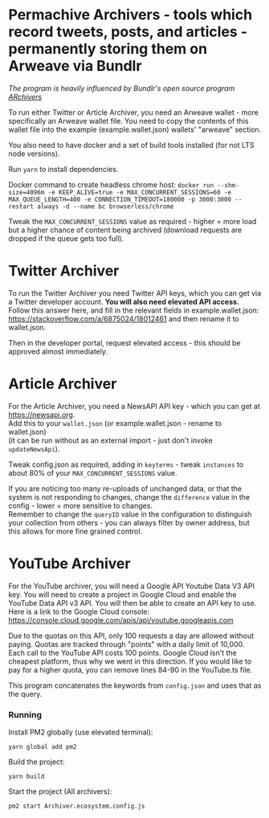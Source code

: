 # Permachive Archivers - tools which record tweets, posts, and articles - permanently storing them on Arweave via Bundlr

*The program is heavily influenced by Bundlr's open source program [ARchivers](https://github.com/Bundlr-Network/ARchivers)*

To run either Twitter or Article Archiver, you need an Arweave wallet - more specifically an Arweave wallet file.
You need to copy the contents of this wallet file into the example (example.wallet.json) wallets' "arweave" section.

You also need to have docker and a set of build tools installed (for not LTS node versions).  

Run `yarn` to install dependencies.

Docker command to create headless chrome host:
`docker run --shm-size=4096m -e KEEP_ALIVE=true -e MAX_CONCURRENT_SESSIONS=60 -e MAX_QUEUE_LENGTH=400 -e CONNECTION_TIMEOUT=180000 -p 3000:3000 --restart always -d --name bc browserless/chrome`

Tweak the `MAX_CONCURRENT_SESSIONS` value as required - higher = more load but a higher chance of content being archived (download requests are dropped if the queue gets too full).

# Twitter Archiver
To run the Twitter Archiver you need Twitter API keys, which you can get via a Twitter developer account.
**You will also need elevated API access.**
Follow this answer here, and fill in the relevant fields in example.wallet.json:  
https://stackoverflow.com/a/6875024/18012461
and then rename it to wallet.json.

Then in the developer portal, request elevated access - this should be approved almost immediately.

# Article Archiver
For the Article Archiver, you need a NewsAPI API key - which you can get at https://newsapi.org.  
Add this to your `wallet.json` (or example.wallet.json - rename to wallet.json)  
(it can be run without as an external import - just don't invoke `updateNewsApi`).

Tweak config.json as required, adding in `keyterms` - tweak `instances` to about 80% of your `MAX_CONCURRENT_SESSIONS` value.  

If you are noticing too many re-uploads of unchanged data, or that the system is not responding to changes, change the `difference` value in the config - lower = more sensitive to changes.  
Remember to change the `queryID` value in the configuration to distinguish your collection from others - you can always filter by owner address, but this allows for more fine grained control.

# YouTube Archiver
For the YouTube archiver, you will need a Google API Youtube Data V3 API key. You will need to create a project in Google Cloud and enable the YouTube Data API v3 API. You will then be able to create an API key to use. Here is a link to the Google Cloud console: https://console.cloud.google.com/apis/api/youtube.googleapis.com

Due to the quotas on this API, only 100 requests a day are allowed without paying. Quotas are tracked through "points" with a daily limit of 10,000. Each call to the YouTube API costs 100 points. Google Cloud isn't the cheapest platform, thus why we went in this direction. If you would like to pay for a higher quota, you can remove lines 84-90 in the YouTube.ts file.

This program concatenates the keywords from `config.json` and uses that as the query. 

### Running

Install PM2 globally (use elevated terminal):   

`yarn global add pm2`  

Build the project:  

`yarn build`  

Start the project (All archivers): 
 
`pm2 start Archiver.ecosystem.config.js`  


